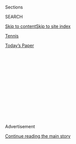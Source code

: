 <div id="app">

<div>

<div>

<div>

<div class="NYTAppHideMasthead css-1q2w90k e1suatyy0">

<div class="section css-ui9rw0 e1suatyy2">

<div class="css-eph4ug er09x8g0">

<div class="css-6n7j50">

</div>

<span class="css-1dv1kvn">Sections</span>

<div class="css-10488qs">

<span class="css-1dv1kvn">SEARCH</span>

</div>

[Skip to content](#site-content)[Skip to site
index](#site-index)

</div>

<div id="masthead-section-label" class="css-1wr3we4 eaxe0e00">

[Tennis](https://www.nytimes.com/section/sports/tennis)

</div>

<div class="css-10698na e1huz5gh0">

</div>

</div>

<div id="masthead-bar-one" class="section hasLinks css-15hmgas e1csuq9d3">

<div class="css-uqyvli e1csuq9d0">

</div>

<div class="css-1uqjmks e1csuq9d1">

</div>

<div class="css-9e9ivx">

[](https://myaccount.nytimes.com/auth/login?response_type=cookie&client_id=vi)

</div>

<div class="css-1bvtpon e1csuq9d2">

[Today’s
Paper](https://www.nytimes.com/section/todayspaper)

</div>

</div>

</div>

</div>

<div data-aria-hidden="false">

<div id="site-content" data-role="main">

<div>

<div class="css-1aor85t" style="opacity:0.000000001;z-index:-1;visibility:hidden">

<div class="css-1hqnpie">

<div class="css-epjblv">

<span class="css-17xtcya">[Tennis](/section/sports/tennis)</span><span class="css-x15j1o">|</span><span class="css-fwqvlz">Automated
Line Calls Will Replace Human Judges at U.S.
Open</span>

</div>

<div class="css-k008qs">

<div class="css-1iwv8en">

<span class="css-18z7m18"></span>

<div>

</div>

</div>

<span class="css-1n6z4y">https://nyti.ms/33jnfNJ</span>

<div class="css-1705lsu">

<div class="css-4xjgmj">

<div class="css-4skfbu" data-role="toolbar" data-aria-label="Social Media Share buttons, Save button, and Comments Panel with current comment count" data-testid="share-tools">

  - 
  - 
  - 
  - 
    
    <div class="css-6n7j50">
    
    </div>

  - 

</div>

</div>

</div>

</div>

</div>

</div>

<div id="NYT_TOP_BANNER_REGION" class="css-13pd83m">

</div>

<div id="top-wrapper" class="css-1sy8kpn">

<div id="top-slug" class="css-l9onyx">

Advertisement

</div>

[Continue reading the main
story](#after-top)

<div class="ad top-wrapper" style="text-align:center;height:100%;display:block;min-height:250px">

<div id="top" class="place-ad" data-position="top" data-size-key="top">

</div>

</div>

<div id="after-top">

</div>

</div>

<div>

<div id="sponsor-wrapper" class="css-1hyfx7x">

<div id="sponsor-slug" class="css-19vbshk">

Supported by

</div>

[Continue reading the main
story](#after-sponsor)

<div id="sponsor" class="ad sponsor-wrapper" style="text-align:center;height:100%;display:block">

</div>

<div id="after-sponsor">

</div>

</div>

<div class="css-186x18t">

On Tennis

</div>

<div class="css-1vkm6nb ehdk2mb0">

# Automated Line Calls Will Replace Human Judges at U.S. Open

</div>

On all but the two biggest show courts, line calls will be made by
Hawk-Eye Live to reduce the number of people on site during the
pandemic.

<div class="css-79elbk" data-testid="photoviewer-wrapper">

<div class="css-z3e15g" data-testid="photoviewer-wrapper-hidden">

</div>

<div class="css-1a48zt4 ehw59r15" data-testid="photoviewer-children">

![<span class="css-16f3y1r e13ogyst0" data-aria-hidden="true">With
Hawk-Eye Live, the electronic system makes all the calls, even if there
are some familiar touches like the recorded voices that shout “out,”
“fault” or “foot
fault.”</span><span class="css-cnj6d5 e1z0qqy90" itemprop="copyrightHolder"><span class="css-1ly73wi e1tej78p0">Credit...</span><span><span>Karsten
Moran for The New York
Times</span></span></span>](https://static01.nyt.com/images/2020/08/03/sports/03tennis-hawkeye/merlin_126623084_4be80037-6147-4b2e-9e5b-e9a730a701cf-articleLarge.jpg?quality=75&auto=webp&disable=upscale)

</div>

</div>

<div class="css-18e8msd">

<div class="css-vp77d3 epjyd6m0">

<div class="css-hus3qt ey68jwv0" data-aria-hidden="true">

[![Christopher
Clarey](https://static01.nyt.com/images/2018/09/10/multimedia/author-christopher-clarey/author-christopher-clarey-thumbLarge.png
"Christopher Clarey")](https://www.nytimes.com/by/christopher-clarey)

</div>

<div class="css-1baulvz">

By [<span class="css-1baulvz last-byline" itemprop="name">Christopher
Clarey</span>](https://www.nytimes.com/by/christopher-clarey)

</div>

</div>

  - Aug. 3,
    2020

  - 
    
    <div class="css-4xjgmj">
    
    <div class="css-d8bdto" data-role="toolbar" data-aria-label="Social Media Share buttons, Save button, and Comments Panel with current comment count" data-testid="share-tools">
    
      - 
      - 
      - 
      - 
        
        <div class="css-6n7j50">
        
        </div>
    
      - 
    
    </div>
    
    </div>

</div>

</div>

<div class="section meteredContent css-1r7ky0e" name="articleBody" itemprop="articleBody">

<div class="css-1fanzo5 StoryBodyCompanionColumn">

<div class="css-53u6y8">

Three weeks of World TeamTennis at the Greenbrier resort in West
Virginia had come down to a single point on Sunday.

In the last match of the final, the New York Empire and the Chicago
Smash had a simultaneous championship point at 6-6 in the decisive
women’s doubles tiebreaker.

Sloane Stephens of the Smash hit her first serve in play. Coco
Vandeweghe of the Empire took a bold forehand cut and her return flew
well out of Stephens’s reach, landing deep near the baseline.

There was no call by a line judge, because there were no line judges on
the court.

Instead, the critical call was made electronically, and though Stephens
and the Smash asked to see a replay of the virtual ball mark, it only
confirmed the judgment of the machine.

</div>

</div>

<div class="css-1fanzo5 StoryBodyCompanionColumn">

<div class="css-53u6y8">

The replay showed [Vandeweghe’s shot had landed on the back half of the
baseline.](https://twitter.com/WorldTeamTennis/status/1290004012100714497)
The Empire had a 21-20 victory and the celebration — no model of social
distancing with group hugs galore — could begin in earnest.

[World
TeamTennis](https://www.nytimes.com/2020/07/11/sports/tennis/Bryan-brothers.html)
was using [Hawk-Eye
Live](https://www.nytimes.com/2018/03/01/sports/tennis/hawkeye-live-line-calling.html?searchResultPosition=1),
an automated system that not only eliminates line judges but also
eliminates the now-familiar challenge setup in which players can ask for
human calls to be reviewed by an electronic system.

With Hawk-Eye Live, the electronic system makes all the calls, even if
there are some familiar touches like the recorded voices that shout
“out,” “fault” or “foot fault.”

When a line call is particularly close, the system automatically uses a
recorded voice that projects more urgency. As in GPS systems, different
voices (and languages) can be used and during World TeamTennis, both
male voices and female voices were used during matches.

“For us, actually having a human voice still call ‘out’ rather than
using a beep or some other sound was an important part of making sure
the feel of the sport didn’t change,” said James Japhet, the managing
director of Hawk-Eye North America.

</div>

</div>

<div class="css-1fanzo5 StoryBodyCompanionColumn">

<div class="css-53u6y8">

But there is no doubt that Hawk-Eye Live represents major change and
later this month it is set to make its Grand Slam tournament debut. The
United States Tennis Association plans to deploy it on all but its two
biggest show courts at [the United States
Open](https://www.nytimes.com/2020/06/15/sports/tennis/us-open.html),
scheduled [for
Aug. 31-Sept. 13](https://www.nytimes.com/2020/06/16/sports/us-open-tennis-cuomo.html).
The U.S. Open was the first Grand Slam event to use electronic line
calling for its challenge system in 2006. In 2018, it became the first
Grand Slam event to make that available on all its courts. Now comes the
next phase as Hawk-Eye goes from serving as quality control and a
broadcast tool to being the first and final word.

The system also will be used at the Western & Southern Open, the
combined WTA and ATP event transplanted from the Cincinnati suburbs that
is scheduled for the week before the U.S. Open at the U.S.T.A. Billie
Jean King National Tennis Center in Queens.

“I’m happy to see the U.S. Open using Hawk-Eye Live,” said Carlos Silva,
chief executive of World TeamTennis. “Is the system perfect? Probably
not. Is it close to perfect? Yes. Is it more perfect than humans? 100
percent yes.”

It also has the potential to put quite a few human line judges out of
work, which is partly why the sport as a whole has been slow to adopt
Hawk-Eye Live. There is also concern that it could make it more
difficult to develop quality chair umpires because line judging is the
typical pathway to the chair.

“I imagine I’m off a few Christmas card lists,” Japhet said. “We’re not
in the business of trying to remove people from the sport. It just
happens to have been a byproduct of this particular advancement of the
technology. So I think there certainly have been questions asked on our
side and the sport’s side as to whether this is the right thing to do.”

</div>

</div>

<div class="css-79elbk" data-testid="photoviewer-wrapper">

<div class="css-z3e15g" data-testid="photoviewer-wrapper-hidden">

</div>

<div class="css-1a48zt4 ehw59r15" data-testid="photoviewer-children">

![<span class="css-16f3y1r e13ogyst0" data-aria-hidden="true">The
pandemic is driving the U.S. Open’s decision to use Hawk-Eye Live, which
can drastically reduce the number of line judges on
site.</span><span class="css-cnj6d5 e1z0qqy90" itemprop="copyrightHolder"><span class="css-1ly73wi e1tej78p0">Credit...</span><span>Uli
Seit for The New York
Times</span></span>](https://static01.nyt.com/images/2020/08/03/sports/03tennis-hawkeye02/merlin_38446243_01b0f324-d6fd-4593-8a99-d1962b82264a-articleLarge.jpg?quality=75&auto=webp&disable=upscale)

</div>

</div>

<div class="css-1fanzo5 StoryBodyCompanionColumn">

<div class="css-53u6y8">

World TeamTennis chose to forgo line judges and use Hawk-Eye Live for
the last three years. The men’s tour has done the same since 2017 at its
Next Gen ATP Finals, an experimental event for the best players under
the age of 22. But what is driving the U.S. Open’s decision above all is
the coronavirus pandemic and the need to maintain safety and social
distancing.

</div>

</div>

<div class="css-1fanzo5 StoryBodyCompanionColumn">

<div class="css-53u6y8">

“Every functional area of the tournament has been asked to limit the
number of people who physically need to be on-site,” said Stacey
Allaster, the U.S. Open tournament director.

That includes officials, and by using Hawk-Eye Live on 15 of the 17
match courts, the U.S. Open can drastically reduce the number of line
judges on site: from approximately 350 to well under 100. Only Arthur
Ashe Stadium and Louis Armstrong Stadium will still feature full,
officiating crews of nine line judges who work rotating one-hour shifts.
The other courts will have only a chair umpire, who will call the score
after Hawk-Eye Live makes the call and who will focus more on monitoring
player behavior and the pace of play. The umpires will not be allowed to
overrule the machines on line calls, only taking over if the system
breaks down during a point and fails to make a call. If the audio system
were to fail, a light attached to the umpire’s chair would still
indicate when Hawk-Eye has determined a shot is out.

The system is not entirely glitch-free. During this World TeamTennis
season, Jessica Pegula of the Orlando Storm and Bernarda Pera of the
Washington Kastles were playing a tiebreaker in a women’s singles match.
With Pera leading 2-1, she hit a ball that was not called out but that
Pegula and her teammates were convinced had landed wide.

They asked to see a replay, and it suspiciously said the ball had landed
well within the court.

“We were like, this obviously isn’t right,” Pegula said. “Hawk-Eye
clearly messed up. If you saw the ball land, that’s not where the mark
was at all. We switched sides and were arguing with them and the umpire
got a call from whoever works the Hawk-Eye and said, ‘Actually you are
correct, Hawk-Eye was wrong. The ball was out.’”

She continued: “If we wouldn’t have fought about it, it probably
wouldn’t have happened because the umpire just goes with what Hawk-Eye
says. So there have been some discrepancies here.”

Japhet said Hawk-Eye officials monitoring the system also have access to
a broadcast feed as an additional tool for such rare occasions. But he
said the automated system had been tested and shown to be accurate
within two millimeters.

Donald Young, a veteran American who first played in World TeamTennis in
2016, remains a convert.

“Obviously with the Covid situation, it’s particularly useful, but apart
from that, it’s just great,” he said. “The ball is coming fast, so you
can see it sometimes faster with Hawk-Eye than with a lot of eyes.
Sometimes it can be a little off. A couple calls have been inside the
box, and the guys had to correct it, but it’s definitely gotten a lot
better over the years for sure. I think it’s more accurate now than
ever.”

</div>

</div>

<div class="css-1fanzo5 StoryBodyCompanionColumn">

<div class="css-53u6y8">

The ATP Tour, which until now had only authorized the use of Hawk-Eye
Live at the Next-Gen Finals, has temporarily approved the system’s use
at all ATP events because of the pandemic. The women’s tour has for now
only approved its use at the Western & Southern Open, which will be the
first WTA event to use the system.

Japhet said he expects a significant increase in Hawk-Eye Live use over
the next two years in part because of the pandemic and the system’s
precision but also because of economics. Though operating the system is
expensive with its 18 cameras, six of them used by a review official to
monitor foot faults, it is also costly to house, feed, transport and pay
daily wages to hundreds of line judges.

“I think the numbers do stack up for tournaments,” Japhet said. “They
have a net savings in using it.”<span class="css-8l6xbc evw5hdy0">
</span><span class="css-8l6xbc evw5hdy0"> </span>

Technology is ever more pervasive in professional sports. But Pegula, a
26-year-old American, hopes line judges do not go the way of net-cord
judges, who were gradually replaced by sensors mounted on the net in the
1990s.

“It’s a fun part of our sport, and obviously adding the challenges in to
kind of question them makes it exciting and more entertaining for fans,”
she said. “I don’t know if I would want to eliminate linesmen forever.
It’s part of tennis, part of its culture. It’s more interactive that
way.”

But Silva believes more technology and less human error are inevitable.

“I think that ship sailed a long time ago in the world we live in,” he
said. “We’re all living on iPods and iPhones and asking Google to be our
memories. I think it’s long overdue to have the lines get called
automatically, and I think there are a bunch of new technologies around,
not just the cameras and sensors doing it now. You might even see active
paint and things like that for the lines, which might make it even more
accurate than what we have now.”

</div>

</div>

<div>

</div>

</div>

<div>

</div>

<div>

</div>

<div>

</div>

<div>

<div id="bottom-wrapper" class="css-1ede5it">

<div id="bottom-slug" class="css-l9onyx">

Advertisement

</div>

[Continue reading the main
story](#after-bottom)

<div id="bottom" class="ad bottom-wrapper" style="text-align:center;height:100%;display:block;min-height:90px">

</div>

<div id="after-bottom">

</div>

</div>

</div>

</div>

</div>

## Site Index

<div>

</div>

## Site Information Navigation

  - [© <span>2020</span> <span>The New York Times
    Company</span>](https://help.nytimes.com/hc/en-us/articles/115014792127-Copyright-notice)

<!-- end list -->

  - [NYTCo](https://www.nytco.com/)
  - [Contact
    Us](https://help.nytimes.com/hc/en-us/articles/115015385887-Contact-Us)
  - [Work with us](https://www.nytco.com/careers/)
  - [Advertise](https://nytmediakit.com/)
  - [T Brand Studio](http://www.tbrandstudio.com/)
  - [Your Ad
    Choices](https://www.nytimes.com/privacy/cookie-policy#how-do-i-manage-trackers)
  - [Privacy](https://www.nytimes.com/privacy)
  - [Terms of
    Service](https://help.nytimes.com/hc/en-us/articles/115014893428-Terms-of-service)
  - [Terms of
    Sale](https://help.nytimes.com/hc/en-us/articles/115014893968-Terms-of-sale)
  - [Site
    Map](https://spiderbites.nytimes.com)
  - [Help](https://help.nytimes.com/hc/en-us)
  - [Subscriptions](https://www.nytimes.com/subscription?campaignId=37WXW)

</div>

</div>

</div>

</div>
